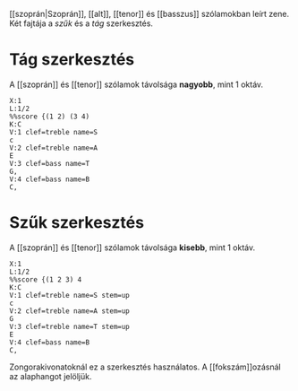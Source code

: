 [[szoprán|Szoprán]], [[alt]], [[tenor]] és [[basszus]] szólamokban leírt zene. Két fajtája a *szűk* és a *tág* szerkesztés.
# Tág szerkesztés
A [[szoprán]] és [[tenor]] szólamok távolsága **nagyobb**, mint 1 oktáv.
```music-abc
X:1  
L:1/2
%%score {(1 2) (3 4)
K:C
V:1 clef=treble name=S
c 
V:2 clef=treble name=A
E
V:3 clef=bass name=T
G,
V:4 clef=bass name=B
C,
```
# Szűk szerkesztés
A [[szoprán]] és [[tenor]] szólamok távolsága **kisebb**, mint 1 oktáv.
```music-abc
X:1  
L:1/2
%%score {(1 2 3) 4
K:C
V:1 clef=treble name=S stem=up
c 
V:2 clef=treble name=A stem=up
G
V:3 clef=treble name=T stem=up
E
V:4 clef=bass name=B
C,
```
Zongorakivonatoknál ez a szerkesztés használatos. A [[fokszám]]ozásnál az alaphangot jelöljük.